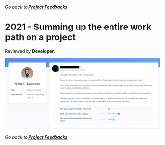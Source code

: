 *Go back to [**Project Feedbacks**](../../../README.md#project-feedbacks)*

# 2021 - Summing up the entire work path on a project

Reviewed by **Developer**:

![picture](../../pictures/feedbacks/2021-Jan-Simple-Project-Feedback-from-Dev.PNG)

*Go back to [**Project Feedbacks**](../../../README.md#project-feedbacks)*